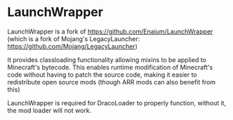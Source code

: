 # LaunchWrapper

LaunchWrapper is a fork of https://github.com/Enaium/LaunchWrapper (which is a fork of Mojang's LegacyLauncher: https://github.com/Mojang/LegacyLauncher)
  
It provides classloading functionality allowing mixins to be applied to Minecraft's bytecode. This enables runtime modification of Minecraft's code
without having to patch the source code, making it easier to redistribute open source mods (though ARR mods can also benefit from this)

LaunchWrapper is required for DracoLoader to properly function, without it, the mod loader will not work.